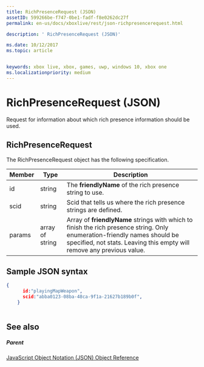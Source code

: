```yaml
---
title: RichPresenceRequest (JSON)
assetID: 599266be-f747-0be1-fadf-f8e0262dc27f
permalink: en-us/docs/xboxlive/rest/json-richpresencerequest.html

description: ' RichPresenceRequest (JSON)'

ms.date: 10/12/2017
ms.topic: article


keywords: xbox live, xbox, games, uwp, windows 10, xbox one
ms.localizationpriority: medium
---
```



# RichPresenceRequest (JSON)
Request for information about which rich presence information should be used. 
<a id="ID4EN"></a>

 
## RichPresenceRequest
 
The RichPresenceRequest object has the following specification.
 
| Member| Type| Description| 
| --- | --- | --- | 
| id| string| The <b>friendlyName</b> of the rich presence string to use.| 
| scid| string| Scid that tells us where the rich presence strings are defined.| 
| params| array of string| Array of <b>friendlyName</b> strings with which to finish the rich presence string. Only enumeration-friendly names should be specified, not stats. Leaving this empty will remove any previous value.| 
  
<a id="ID4EDC"></a>

 
## Sample JSON syntax
 

```json
{
      id:"playingMapWeapon",
      scid:"abba0123-08ba-48ca-9f1a-21627b189b0f",
    }
    
```

  
<a id="ID4EMC"></a>

 
## See also
 
<a id="ID4EOC"></a>

 
##### Parent 

[JavaScript Object Notation (JSON) Object Reference](atoc-xboxlivews-reference-json.md)

   